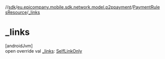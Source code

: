 //[sdk](../../../index.md)/[eu.epicompany.mobile.sdk.network.model.p2ppayment](../index.md)/[PaymentRulesResource](index.md)/[_links](_links.md)

# _links

[androidJvm]\
open override val [_links](_links.md): [SelfLinkOnly](../../eu.epicompany.mobile.android.data.network.model.hypermedia/-self-link-only/index.md)
